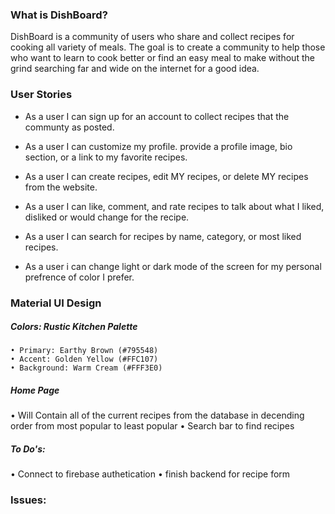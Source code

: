 ### What is DishBoard?

DishBoard is a community of users who share and collect recipes for cooking all variety of meals. The goal is to create a community to help those who want to learn to cook better or find an easy meal to make without the grind searching far and wide on the internet for a good idea.

### User Stories

- As a user I can sign up for an account to collect recipes that the communty as posted.

- As a user I can customize my profile. provide a profile image, bio section, or a link to my favorite recipes.

- As a user I can create recipes, edit MY recipes, or delete MY recipes from the website.

- As a user I can like, comment, and rate recipes to talk about what I liked, disliked or would change for the recipe.

- As a user I can search for recipes by name, category, or most liked recipes.

- As a user i can change light or dark mode of the screen for my personal prefrence of color I prefer.

### Material UI Design

##### Colors: Rustic Kitchen Palette

    • Primary: Earthy Brown (#795548)
    • Accent: Golden Yellow (#FFC107)
    • Background: Warm Cream (#FFF3E0)

##### Home Page

• Will Contain all of the current recipes from the database in decending order from most popular to least popular
• Search bar to find recipes

##### To Do's:

• Connect to firebase authetication
• finish backend for recipe form

### Issues:
